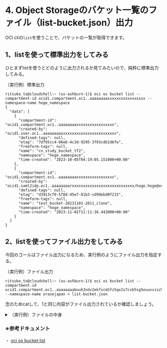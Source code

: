 # 4. Object Storageのバケット一覧のファイル（list-bucket.json）出力

OCI cliの`list`を使うことで、バケットの一覧が取得できます。


## 1、listを使って標準出力をしてみる
ひとまずlistを使うとどのように出力されるか見てみたいので、純粋に標準出力してみる。

（実行例）標準出力

```console
ritsuko_to@cloudshell:~ (us-ashburn-1)$ oci os bucket list --compartment-id ocid1.compartment.oc1..aaaaaaaaxxxxxxxxxxxxxxxxx --namespace-name hoge_namespace 
{
  "data": [
    {
      "compartment-id": "ocid1.compartment.oc1..aaaaaaaaxxxxxxxxxxxxxxxxx",
      "created-by": "ocid1.user.oc1..aaaaaaaaxxxxxxxxxxxxxxxxxxxxxxxxx",
      "defined-tags": null,
      "etag": "7df95cc4-06e6-4c3d-9295-3f03cdb1dbfe",
      "freeform-tags": null,
      "name": "cn_study_bucket_tf2",
      "namespace": "hoge_namespace",
      "time-created": "2023-10-05T04:19:05.151000+00:00"
    },
    {
      "compartment-id": "ocid1.compartment.oc1..aaaaaaaaxxxxxxxxxxxxxxxxx",
      "created-by": "ocid1.saml2idp.oc1..aaaaaaaarxxxxxxxxxxxxxxxxxxxxxxxxxxxx/hoge.hoge@oracle.com",
      "defined-tags": null,
      "etag": "d3913cf0-5f8d-45e7-81b3-cd99ebd0f215",
      "freeform-tags": null,
      "name": "test_bucket-20231101-2011_clone",
      "namespace": "hoge_namespace",
      "time-created": "2023-11-01T11:11:36.442000+00:00"
    }
  ]
}
```


## 2、listを使ってファイル出力をしてみる
今回のゴールはファイル出力になるため、実行例のようにファイル出力を指定する。

（実行例）ファイル出力
  
```console
ritsuko_to@cloudshell:~ (us-ashburn-1)$ oci os bucket list --compartment-id ocid1.compartment.oc1..aaaaaaaabuuk3ndv2ekfscm5fz5qx2s7cvb5sg5euuvvisz5cejrdve3fqda --namespace-name orasejapan > list-bucket.json
```
念のためcatして、1と同じ内容がファイル出力されているか確認しましょう。


<details><summary>（実行例）ファイルの中身</summary><div>
  
```console
ritsuko_to@cloudshell:~ (us-ashburn-1)$ cat list-bucket.json
{
  "data": [
    {
      "compartment-id": "ocid1.compartment.oc1..aaaaaaaaxxxxxxxxxxxxxxxxx",
      "created-by": "ocid1.user.oc1..aaaaaaaaxxxxxxxxxxxxxxxxxxxxxxxxx",
      "defined-tags": null,
      "etag": "7df95cc4-06e6-4c3d-9295-3f03cdb1dbfe",
      "freeform-tags": null,
      "name": "cn_study_bucket_tf2",
      "namespace": "hoge_namespace",
      "time-created": "2023-10-05T04:19:05.151000+00:00"
    },
    {
      "compartment-id": "ocid1.compartment.oc1..aaaaaaaaxxxxxxxxxxxxxxxxx",
      "created-by": "ocid1.saml2idp.oc1..aaaaaaaarxxxxxxxxxxxxxxxxxxxxxxxxxxxx/hoge.hoge@oracle.com",
      "defined-tags": null,
      "etag": "d3913cf0-5f8d-45e7-81b3-cd99ebd0f215",
      "freeform-tags": null,
      "name": "test_bucket-20231101-2011_clone",
      "namespace": "hoge_namespace",
      "time-created": "2023-11-01T11:11:36.442000+00:00"
    }
  ]
}
```
</div></details>

### ※参考ドキュメント
・ [oci os bucket list](https://docs.oracle.com/en-us/iaas/tools/oci-cli/3.37.4/oci_cli_docs/cmdref/os/bucket/list.html)

